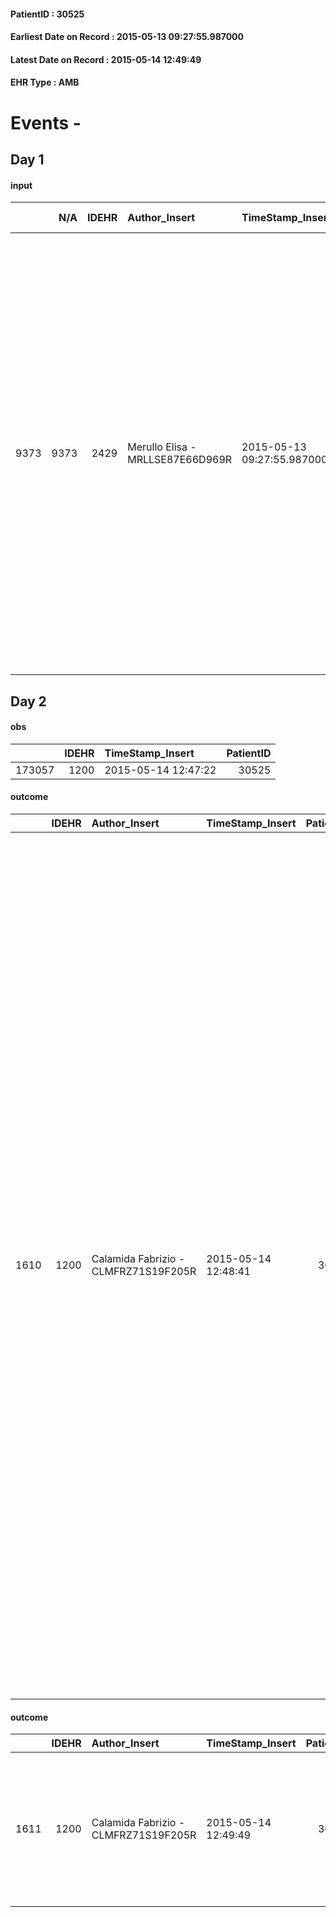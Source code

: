 
#### PatientID : 30525
#### Earliest Date on Record : 2015-05-13 09:27:55.987000
#### Latest Date on Record : 2015-05-14 12:49:49
#### EHR Type : AMB

# Events - 

## Day 1

#### input
|      |    N/A |   IDEHR | Author_Insert                    | TimeStamp_Insert           | EHRType   |   PatientID |   IDDigitalSignDocument | persone_vicine   |   Unnamed: 0_x.1 |   IDANAMNESI_SOCIALE | Patient   | FamigliaAltro   | Paziente_T   | FamigliaAltro_T   |   Non_Rilevabile_x.1 | Note_Non_Rilevabile_x.1   | opt_Problemi   | Note_I                                                                                                                                                                                                                              | ds_note_timori                                                                                                                                                                                     | chk_contr_sintomi   | opt_paziente_a   | opt_famiglia_a   | opt_adeguatezza   | ds_note_ad                                                                                                                                                                                                                                                                                                                                                                                                                                          | opt_paziente_solo   | ds_note_con                                                                                                                                                                                                                                   | opt_presente_assente   | Presenza_minori   | ds_familiari_coinv                                           | opt_necessario   | opt_presente   | opt_risorse_ec   | opt_paziente_psi   | opt_Ins_vol   | ds_note_prio                                                                                                                                                                                                                                                                                                                                                                                                   | opt_paziente_ad   | opt_caregiver_ad   | Needs                             | opt_disponibilita_f   | opt_famiglia_psi   | opt_disponibilit_paz   |
|-----:|-------:|--------:|:---------------------------------|:---------------------------|:----------|------------:|------------------------:|:-----------------|-----------------:|---------------------:|:----------|:----------------|:-------------|:------------------|---------------------:|:--------------------------|:---------------|:------------------------------------------------------------------------------------------------------------------------------------------------------------------------------------------------------------------------------------|:---------------------------------------------------------------------------------------------------------------------------------------------------------------------------------------------------|:--------------------|:-----------------|:-----------------|:------------------|:----------------------------------------------------------------------------------------------------------------------------------------------------------------------------------------------------------------------------------------------------------------------------------------------------------------------------------------------------------------------------------------------------------------------------------------------------|:--------------------|:----------------------------------------------------------------------------------------------------------------------------------------------------------------------------------------------------------------------------------------------|:-----------------------|:------------------|:-------------------------------------------------------------|:-----------------|:---------------|:-----------------|:-------------------|:--------------|:---------------------------------------------------------------------------------------------------------------------------------------------------------------------------------------------------------------------------------------------------------------------------------------------------------------------------------------------------------------------------------------------------------------|:------------------|:-------------------|:----------------------------------|:----------------------|:-------------------|:-----------------------|
| 9373 |   9373 |    2429 | Merullo Elisa - MRLLSE87E66D969R | 2015-05-13 09:27:55.987000 | AMB       |       30525 |                   70939 | N/A              |             1009 |                  644 | Si#1      | Si#1            | No#0         | Si#1              |                    0 | NR                        | Si#1           | La pz √® stata informata della diagnosi ma non della prognosi: a tratti lucida. Le figlie sono apparse centrate sul fine vita della pz ma provate dal lungo periodo di lontananza dalla pz e per il loro vissuto familiare fragile. | Le figlie vorrebbero che la mamma non soffrisse. Situazione emotiva ambivalente da parte delle figlie (non vedevano da diversi anni la pz e rivederla in queste condizioni cliniche non √® facile) | controllo sintomi#0 | Indefinite#2     | Congruenti#1     | No#0              | Le due figlie sono poche disponibili nell'assistenza: la figlia Anna vive in provincia di Pavia e ha serie problemi economici; la figlia Barbara invece, vive a Milano, ha difficolt√† economiche e probabilmente altre problematiche sociali (potrebbe avere qualche dipendenza). Un figlio deceduto alcuni anni fa di tumore. Dopo la morte del fratello, le due sorelle si sono allontanata per ritrovarsi solo ora con la malattia della mamma. | Si#1                | La pz ha sempre vissuto sola. Pz probabilmente con patologia psichiatrica (ha tentato diverse volte il suicidio). Ha allontanato tutti dai figli agli amici ai vicini di casa. Le figlie sono state contattate dai servizi sociali del Comune | Assente#0              | No#0              | Figlie anche se hanno problematiche sociali molto importanti | Si#1             | No#0           | Non adeguate#0   | No#0               | Si#1          | Il bisogno espresso √® a livello clinico/assistenziale. In questa situazione predominante la componente sociale. La pz √® seguita dai servizi sociali e le figlie hanno diverse problematiche. Le figlie non vedevano la pz da diversi anni. La figlia Barbara √® apparsa come persona fragile ed in difficolt√† in questa situazione (difficolt√† non legata tanto alla terminalit√† ma al vissuto con la pz) | Problematica#0    | Totale#2           | Clinici#0;Sociali#1;Psicologici#2 | No#0                  | S√¨#1              | No#0                   |


## Day 2

#### obs
|        |   IDEHR | TimeStamp_Insert    |   PatientID |
|-------:|--------:|:--------------------|------------:|
| 173057 |    1200 | 2015-05-14 12:47:22 |       30525 |

#### outcome
|      |   IDEHR | Author_Insert                        | TimeStamp_Insert    |   PatientID |   IDDigitalSignDocument |   IDPAI_VIDAS | opt_problem                                                   |   opt_problem_num | opt_obiettivo                                                                                                                                                                                                             |   opt_obiettivo_num | opt_stato_problema   |   opt_stato_problema_num | opt_interventi                                                                                                                                                                                                                                                                                                                                                                                                                                                                                                                                                                                                                                                                                                                                                                                                                                                          |   opt_interventi_num |
|-----:|--------:|:-------------------------------------|:--------------------|------------:|------------------------:|--------------:|:--------------------------------------------------------------|------------------:|:--------------------------------------------------------------------------------------------------------------------------------------------------------------------------------------------------------------------------|--------------------:|:---------------------|-------------------------:|:------------------------------------------------------------------------------------------------------------------------------------------------------------------------------------------------------------------------------------------------------------------------------------------------------------------------------------------------------------------------------------------------------------------------------------------------------------------------------------------------------------------------------------------------------------------------------------------------------------------------------------------------------------------------------------------------------------------------------------------------------------------------------------------------------------------------------------------------------------------------|---------------------:|
| 1610 |    1200 | Calamida Fabrizio - CLMFRZ71S19F205R | 2015-05-14 12:48:41 |       30525 |                   71537 |          3617 | State anxiety, apprehension, confusion, anger, panic # 28 = 0 |                 4 | The patient riferir√ † ¬ † to get better on the mental and physical plane, distinguishing the real problems from those potential, identifying the factors that still pu√≤ controlling and expressing their fears # 52 = 0 |                   4 | Open Problem # 1     |                        1 | Implementation PAI - Ensure privacy, comfort and reassure the patient, ensuring not emotionally ominous atmosphere # 390 = 0; Implementation PAI - Speaking in a simple and quiet, using short, simple sentences, allow you to cry and / or talk # 392 = 0; PAI Implementation - Ensuring the patient a continuous presence # 395 = 0; PAI Implementation - Allowing the patient to change the environment dedicated to him # 397 = 0; PAI Implementation - therapeutic upgrading # 398 = 0; PAI Implementation - properly administer the drugs as prescription # 399 = 0; PAI Implementation - Evaluate the effectiveness of drug administration # 400 = 0; Counseling - Encourage to express their fears and anxieties # 405 = 0; Counseling - Help the patient not to feel abandoned # 406 = 0; professionals activation - activation request Psychologist # 415 = 0 |                    4 |

#### outcome
|      |   IDEHR | Author_Insert                        | TimeStamp_Insert    |   PatientID |   IDDigitalSignDocument |   IDPAI_VIDAS | opt_problem                 |   opt_problem_num | opt_obiettivo                                   |   opt_obiettivo_num | opt_stato_problema   |   opt_stato_problema_num | opt_interventi                                                                                                                            |   opt_interventi_num |
|-----:|--------:|:-------------------------------------|:--------------------|------------:|------------------------:|--------------:|:----------------------------|------------------:|:------------------------------------------------|--------------------:|:---------------------|-------------------------:|:------------------------------------------------------------------------------------------------------------------------------------------|---------------------:|
| 1611 |    1200 | Calamida Fabrizio - CLMFRZ71S19F205R | 2015-05-14 12:49:49 |       30525 |                   71539 |          3618 | Abnormal urination # 37 = 0 |                 4 | The patient will eliminate ¬ † regular # 85 = 0 |                   4 | Open Problem # 1     |                        1 | Implementation PAI - Position / Replace Bladder Catheter # 754 = 0; Implementation PAI - Evaluate the presence of bladder globe # 753 = 0 |                    4 |


